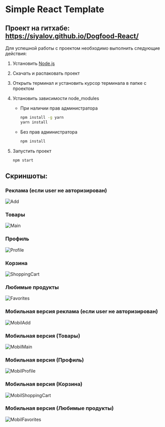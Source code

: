 # Simple React Template

## Проект на гитхабе: https://siyalov.github.io/Dogfood-React/


Для успешной работы с проектом необходимо выполнить следующие действия:

1. Установить [Node.js](https://nodejs.org/en/)
1. Скачать и распаковать проект
1. Открыть терминал и установить курсор терминала в папке с проектом
1. Установить зависимости node_modules
    * При наличии прав администратора
        ```bash
        npm install -g yarn
        yarn install
        ```

    * Без прав администратора
        ```bash
        npm install
        ```

1. Запустить проект
    ```bash
    npm start
    ```
## Скриншоты:

### Реклама (если user не авторизирован)
![Add](docs/Add.png)

### Товары
![Main](docs/Main.png)


### Профиль
![Profile](docs/Profile.png)

### Корзина
![ShoppingCart](docs/ShoppingCart.png)

### Любимые продукты
![Favorites](docs/Favorites.png)

### Мобильная версия реклама (если user не авторизирован)
![MobilAdd](docs/MobilAdd.jpg)

### Мобильная версия (Товары) 
![MobilMain](docs/MobilMain.jpg)

### Мобильная версия (Профиль) 
![MobilProfile](docs/MobilProfile.jpg)

### Мобильная версия (Корзина) 
![MobilShoppingCart](docs/MobilShoppingCart.jpg)

### Мобильная версия (Любимые продукты)
![MobilFavorites](docs/MobilFavorites.jpg)
